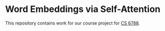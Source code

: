 # Word Embeddings via Self-Attention
This repository contains work for our course project for [CS 6788](https://mimno.infosci.cornell.edu/info6150/).